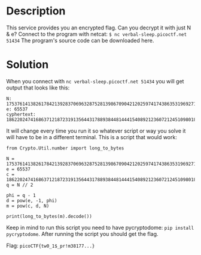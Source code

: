 # Description

This service provides you an encrypted flag. Can you decrypt it with just N & e?
Connect to the program with netcat:
`$ nc verbal-sleep.picoctf.net 51434`
The program's source code can be downloaded here.

# Solution

When you connect with `nc verbal-sleep.picoctf.net 51434` you will get output that looks like this:

```
N: 17537614138261784213928370696328752813986709042120259741743863531969271925248508130709263987579968737098825108090143054462035829031497144145084077726439478
e: 65537
cyphertext: 1862202474168637121872319135644317889384481444154089212360721245109801826108338981069221317033529716486407831083567338102494200390951480362472079543955817
```

It will change every time you run it so whatever script or way you solve it will have to be in a different terminal. This is a script that would work:

```
from Crypto.Util.number import long_to_bytes

N = 17537614138261784213928370696328752813986709042120259741743863531969271925248508130709263987579968737098825108090143054462035829031497144145084077726439478
e = 65537
c = 1862202474168637121872319135644317889384481444154089212360721245109801826108338981069221317033529716486407831083567338102494200390951480362472079543955817
q = N // 2

phi = q - 1
d = pow(e, -1, phi)
m = pow(c, d, N)

print(long_to_bytes(m).decode())
```

Keep in mind to run this script you need to have pycryptodome: `pip install pycryptodome`. After running the script you should get the flag.

Flag: `picoCTF{tw0_1$_pr!m38177...}`